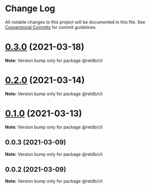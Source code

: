# Change Log

All notable changes to this project will be documented in this file.
See [Conventional Commits](https://conventionalcommits.org) for commit guidelines.

# [0.3.0](https://github.com/runrel/rel/compare/@reldb/cli@0.2.0...@reldb/cli@0.3.0) (2021-03-18)

**Note:** Version bump only for package @reldb/cli





# [0.2.0](https://github.com/runrel/rel/compare/@reldb/cli@0.1.0...@reldb/cli@0.2.0) (2021-03-14)

**Note:** Version bump only for package @reldb/cli





# [0.1.0](https://github.com/runrel/rel/compare/@reldb/cli@0.0.3...@reldb/cli@0.1.0) (2021-03-13)

**Note:** Version bump only for package @reldb/cli





## 0.0.3 (2021-03-09)

**Note:** Version bump only for package @reldb/cli





## 0.0.2 (2021-03-09)

**Note:** Version bump only for package @reldb/cli
